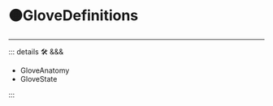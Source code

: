 # 🟠<move>GloveDefinitions</move>

---

<!-- =================================================== -->
<!-- =================================================== -->
<!-- =================================================== -->
<!-- =================================================== -->
<!-- =================================================== -->
::: details 🛠 <dev>&&&</dev>

- GloveAnatomy
- GloveState

:::
